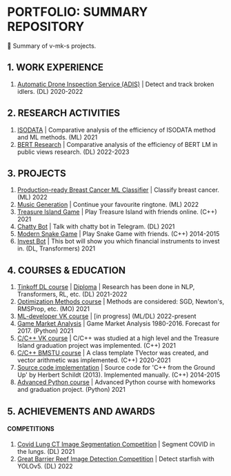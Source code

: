 # PORTFOLIO: SUMMARY REPOSITORY
📕 Summary of v-mk-s projects.

## 1. WORK EXPERIENCE
1. [Automatic Drone Inspection Service (ADIS)](https://github.com/v-mk-s/Automatic-Drone-Inspection-Service-ADIS) | Detect and track broken idlers. (DL) 2020-2022

## 2. RESEARCH ACTIVITIES
1. [ISODATA](https://github.com/v-mk-s/ISODATA) | Comparative analysis of the efficiency of ISODATA method and ML methods. (ML) 2021
2. [BERT Research](https://github.com/v-mk-s/BERT-Covid-LM) | Comparative analysis of the efficiency of BERT LM in public views research. (DL) 2022-2023

## 3. PROJECTS
1. [Production-ready Breast Cancer ML Classifier](https://github.com/v-mk-s/production_ready_BC_ML) | Classify breast cancer. (ML) 2022
2. [Music Generation](https://github.com/v-mk-s/Music-Generation-ML) | Continue your favourite ringtone. (ML) 2022
3. [Treasure Island Game](https://github.com/v-mk-s/Treasure-Island-Game) | Play Treasure Island with friends online. (C++) 2021
4. [Chatty Bot](https://github.com/v-mk-s/Chatty-Bot-DL) | Talk with chatty bot in Telegram. (DL) 2021
5. [Modern Snake Game](https://github.com/v-mk-s/Advanced-Snake-Game) | Play Snake Game with friends. (C++) 2014-2015
6. [Invest Bot](https://github.com/v-mk-s/financial-trading) | This bot will show you which financial instruments to invest in. (DL, Transformers) 2021

## 4. COURSES & EDUCATION
1. [Tinkoff DL course](https://github.com/v-mk-s/tinkoff-DL-course) | [Diploma](https://github.com/v-mk-s/tinkoff-DL-course/blob/master/diploma/Melnichuk_Diploma_Tinkoff_DL.pdf) | Research has been done in NLP, Transformers, RL, etc. (DL) 2021-2022
2. [Optimization Methods course](https://github.com/v-mk-s/optimization-methods) | Methods are considered: SGD, Newton's, RMSProp, etc. (MO) 2021
3. [ML-developer VK course](https://github.com/v-mk-s/ml-developer-technopark) | [in progress] (ML/DL) 2022-present
4. [Game Market Analysis](https://github.com/v-mk-s/data-analyst) | Game Market Analysis 1980-2016. Forecast for 2017. (Python) 2021
5. [C/C++ VK course](https://github.com/v-mk-s/C-course) | C/C++ was studied at a high level and the Treasure Island graduation project was implemented. (C++) 2021
6. [C/C++ BMSTU course](https://github.com/v-mk-s/OOP-C_plus_plus-course) | A class template TVector was created, and vector arithmetic was implemented. (C++) 2020-2021
7. [Source code implementation](https://github.com/v-mk-s/C_plus_plus-Schildt-book) | Source code for 'C++ from the Ground Up' by Herbert Schildt (2013). Implemented manually. (C++) 2014-2015
8. [Advanced Python course](https://github.com/v-mk-s/Advanced-Python-course) | Advanced Python course with homeworks and graduation project. (Python) 2021

## 5. ACHIEVEMENTS AND AWARDS
#### COMPETITIONS
1. [Covid Lung CT Image Segmentation Competition](https://github.com/v-mk-s/Competition-Covid-Lung-CT-Image-Segmentation-main) | Segment COVID in the lungs. (DL) 2021
2. [Great Barrier Reef Image Detection Competition](https://github.com/v-mk-s/Competition-Great-Barrier-Reef-Image-Detection-main) | Detect starfish with YOLOv5. (DL) 2022

